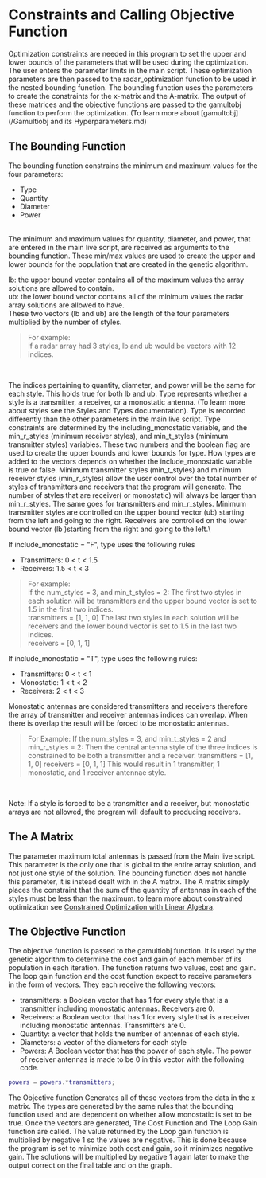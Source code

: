 # Constraints and Calling Objective Function
Optimization constraints are needed in this program to set the upper and lower bounds of the parameters that will be used during the optimization. The user enters the parameter limits in the main script. These optimization parameters are then passed to the radar_optimization function to be used in the nested bounding function. The bounding function uses the parameters to create the constraints for the x-matrix and the A-matrix. The output of these matrices and the objective functions are passed to the gamultobj function to perform the optimization. (To learn more about [gamultobj](/Gamultiobj and its Hyperparameters.md)
## The Bounding Function
The bounding function constrains the minimum and maximum values for the four parameters:
* Type
* Quantity
* Diameter
* Power
 <br>
The minimum and maximum values for quantity, diameter, and power, that are entered in the main live script, are received as arguments to the bounding function. These min/max values are used to create the upper and lower bounds for the population that are created in the genetic algorithm. <br>

lb: the upper bound vector contains all of the maximum values the array solutions are allowed to contain. <br>
ub: the lower bound vector contains all of the minimum values the radar array solutions are allowed to have.  
These two vectors (lb and ub) are the length of the four parameters multiplied by the number of styles. 
<br>
> For example:  
> If a radar array had 3 styles, lb and ub would be vectors with 12 indices.
<br>
    
The indices pertaining to quantity, diameter, and power will be the same for each style. This holds true for both lb and ub. 
Type represents whether a style is a transmitter, a receiver, or a monostatic antenna. (To learn more about styles see the Styles and Types documentation). Type is recorded differently than the other parameters in the main live script. Type constraints are determined by the including_monostatic variable, and the min_r_styles (minimum receiver styles), and min_t_styles (minimum transmitter styles) variables. These two numbers and the boolean flag are used to create the upper bounds and lower bounds for type.  How types are added to the vectors depends on whether the include_monostatic variable is true or false.  Minimum transmitter styles (min_t_styles) and minimum receiver styles (min_r_styles) allow the user control over the total number of styles of transmitters and receivers that the program will generate. The number of styles that are receiver( or monostatic) will always be larger than min_r_styles. The same goes for transmitters and min_r_styles. Minimum transmitter styles are controlled on the upper bound vector (ub) starting from the left and going to the right.  Receivers are controlled on the lower bound vector (lb )starting from the right and going to the left.\

If include_monostatic = "F",  type uses the following rules
* Transmitters: 0 < t < 1.5  
* Receivers:    1.5 < t < 3  

> For example: <br>
> If the num_styles = 3, and min_t_styles = 2:
> The first two styles in each solution will be transmitters and the upper bound vector is set to 1.5 in the first two indices. <br>
> transmitters = [1, 1, 0]
> The last two styles in each solution will be receivers and the lower bound vector is set to 1.5 in the last two indices.   
> receivers = [0, 1, 1]

If include_monostatic = "T", type uses the following rules:
* Transmitters: 0 < t < 1
* Monostatic:   1 < t < 2
* Receivers:    2 < t < 3

Monostatic antennas are considered transmitters and receivers therefore the array of transmitter and receiver antennas indices can overlap. When there is overlap the result will be forced to be monostatic antennas.
<br>   

> For Example:
> If the num_styles = 3, and min_t_styles = 2 and min_r_styles = 2:
> Then the central antenna style of the three indices is constrained to be both a transmitter and a receiver. 
> transmitters = [1, 1, 0]
> receivers = [0, 1, 1]
> This would result in 1 transmitter, 1 monostatic, and 1 receiver antennae style.
<br>
  
Note: If a style is forced to be a transmitter and a receiver, but monostatic arrays are not allowed, the program will default to producing receivers.

## The A Matrix
The parameter maximum total antennas is passed from the Main live script. This parameter is the only one that is global to the entire array solution, and not just one style of the solution. The bounding function does not handle this parameter, it is instead dealt with in the A matrix. The A matrix simply places the constraint that the sum of the quantity of antennas in each of the styles must be less than the maximum. to learn more about constrained optimization see [Constrained Optimization with Linear Algebra](https://medium.com/@nayla.khaleel202/constrained-optimization-and-linear-algebra-7ba3d5ee0643). 
## The Objective Function
The objective function is passed to the gamultiobj function. It is used by the genetic algorithm to determine the cost and gain of each member of its population in each iteration. The function returns two values, cost and gain.
The loop gain function and the cost function expect to receive parameters in the form of vectors. They each receive the following vectors:
* transmitters: a Boolean vector that has 1 for every style that is a transmitter including monostatic antennas. Receivers are 0.
* Receivers: a Boolean vector that has 1 for every style that is a receiver including monostatic antennas. Transmitters are 0.
* Quantity: a vector that holds the number of antennas of each style.
* Diameters: a vector of the diameters for each style
* Powers: A Boolean vector that has the power of each style. The power of receiver antennas is made to be 0 in this vector with the following code.
```Matlab
powers = powers.*transmitters;
```
The Objective function Generates all of these vectors from the data in the x matrix. The types are generated by the same rules that the bounding function used and are dependent on whether allow monostatic is set to be true. Once the vectors are generated, The Cost Function and The Loop Gain function are called. The value returned by the Loop gain function is multiplied by negative 1 so the values are negative. This is done because the program is set to minimize both cost and gain, so it minimizes negative gain. The solutions will be multiplied by negative 1 again later to make the output correct on the final table and on the graph.

